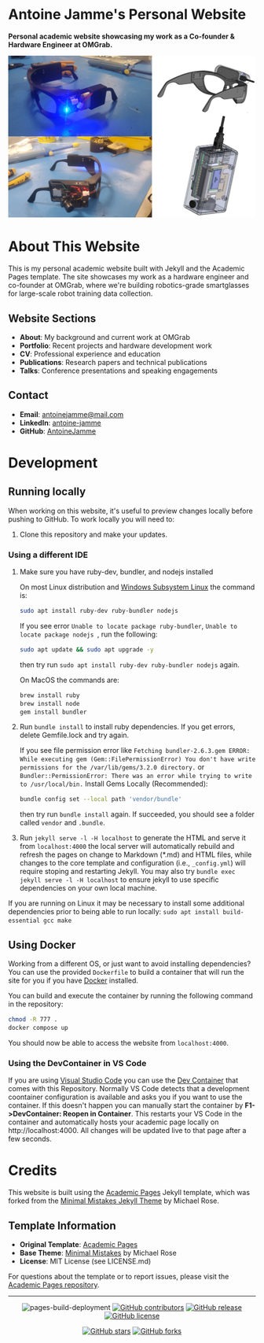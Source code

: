 # Antoine Jamme's Personal Website
**Personal academic website showcasing my work as a Co-founder & Hardware Engineer at OMGrab.**

![Antoine Jamme - Hardware Engineer](images/hardware.PNG "Hardware development at OMGrab")

# About This Website

This is my personal academic website built with Jekyll and the Academic Pages template. The site showcases my work as a hardware engineer and co-founder at OMGrab, where we're building robotics-grade smartglasses for large-scale robot training data collection.

## Website Sections

- **About**: My background and current work at OMGrab
- **Portfolio**: Recent projects and hardware development work
- **CV**: Professional experience and education
- **Publications**: Research papers and technical publications
- **Talks**: Conference presentations and speaking engagements

## Contact

- **Email**: antoinejamme@mail.com
- **LinkedIn**: [antoine-jamme](https://www.linkedin.com/in/antoine-jamme/)
- **GitHub**: [AntoineJamme](https://github.com/AntoineJamme)

# Development

## Running locally

When working on this website, it's useful to preview changes locally before pushing to GitHub. To work locally you will need to:

1. Clone this repository and make your updates.

### Using a different IDE
1. Make sure you have ruby-dev, bundler, and nodejs installed
    
    On most Linux distribution and [Windows Subsystem Linux](https://learn.microsoft.com/en-us/windows/wsl/about) the command is:
    ```bash
    sudo apt install ruby-dev ruby-bundler nodejs
    ```
    If you see error `Unable to locate package ruby-bundler`, `Unable to locate package nodejs `, run the following:
    ```bash
    sudo apt update && sudo apt upgrade -y
    ```
    then try run `sudo apt install ruby-dev ruby-bundler nodejs` again.

    On MacOS the commands are:
    ```bash
    brew install ruby
    brew install node
    gem install bundler
    ```
1. Run `bundle install` to install ruby dependencies. If you get errors, delete Gemfile.lock and try again.

    If you see file permission error like `Fetching bundler-2.6.3.gem ERROR:  While executing gem (Gem::FilePermissionError) You don't have write permissions for the /var/lib/gems/3.2.0 directory.` or `Bundler::PermissionError: There was an error while trying to write to /usr/local/bin.`
    Install Gems Locally (Recommended):
    ```bash
    bundle config set --local path 'vendor/bundle'
    ```
    then try run `bundle install` again. If succeeded, you should see a folder called `vendor` and `.bundle`.

1. Run `jekyll serve -l -H localhost` to generate the HTML and serve it from `localhost:4000` the local server will automatically rebuild and refresh the pages on change to Markdown (*.md) and HTML files, while changes to the core template and configuration (i.e., `_config.yml`) will require stoping and restarting Jekyll.
    You may also try `bundle exec jekyll serve -l -H localhost` to ensure jekyll to use specific dependencies on your own local machine.

If you are running on Linux it may be necessary to install some additional dependencies prior to being able to run locally: `sudo apt install build-essential gcc make`

## Using Docker

Working from a different OS, or just want to avoid installing dependencies? You can use the provided `Dockerfile` to build a container that will run the site for you if you have [Docker](https://www.docker.com/) installed.

You can build and execute the container by running the following command in the repository:

```bash
chmod -R 777 .
docker compose up
```

You should now be able to access the website from `localhost:4000`.

### Using the DevContainer in VS Code

If you are using [Visual Studio Code](https://code.visualstudio.com/) you can use the [Dev Container](https://code.visualstudio.com/docs/devcontainers/containers) that comes with this Repository. Normally VS Code detects that a development coontainer configuration is available and asks you if you want to use the container. If this doesn't happen you can manually start the container by **F1->DevContainer: Reopen in Container**. This restarts your VS Code in the container and automatically hosts your academic page locally on http://localhost:4000. All changes will be updated live to that page after a few seconds.

# Credits

This website is built using the [Academic Pages](https://academicpages.github.io/) Jekyll template, which was forked from the [Minimal Mistakes Jekyll Theme](https://mmistakes.github.io/minimal-mistakes/) by Michael Rose.

## Template Information

- **Original Template**: [Academic Pages](https://github.com/academicpages/academicpages.github.io)
- **Base Theme**: [Minimal Mistakes](https://mmistakes.github.io/minimal-mistakes/) by Michael Rose
- **License**: MIT License (see LICENSE.md)

For questions about the template or to report issues, please visit the [Academic Pages repository](https://github.com/academicpages/academicpages.github.io).

---
<div align="center">
    
![pages-build-deployment](https://github.com/academicpages/academicpages.github.io/actions/workflows/pages/pages-build-deployment/badge.svg)
[![GitHub contributors](https://img.shields.io/github/contributors/academicpages/academicpages.github.io.svg)](https://github.com/academicpages/academicpages.github.io/graphs/contributors)
[![GitHub release](https://img.shields.io/github/v/release/academicpages/academicpages.github.io)](https://github.com/academicpages/academicpages.github.io/releases/latest)
[![GitHub license](https://img.shields.io/github/license/academicpages/academicpages.github.io?color=blue)](https://github.com/academicpages/academicpages.github.io/blob/master/LICENSE)

[![GitHub stars](https://img.shields.io/github/stars/academicpages/academicpages.github.io)](https://github.com/academicpages/academicpages.github.io)
[![GitHub forks](https://img.shields.io/github/forks/academicpages/academicpages.github.io)](https://github.com/academicpages/academicpages.github.io/fork)
</div>
